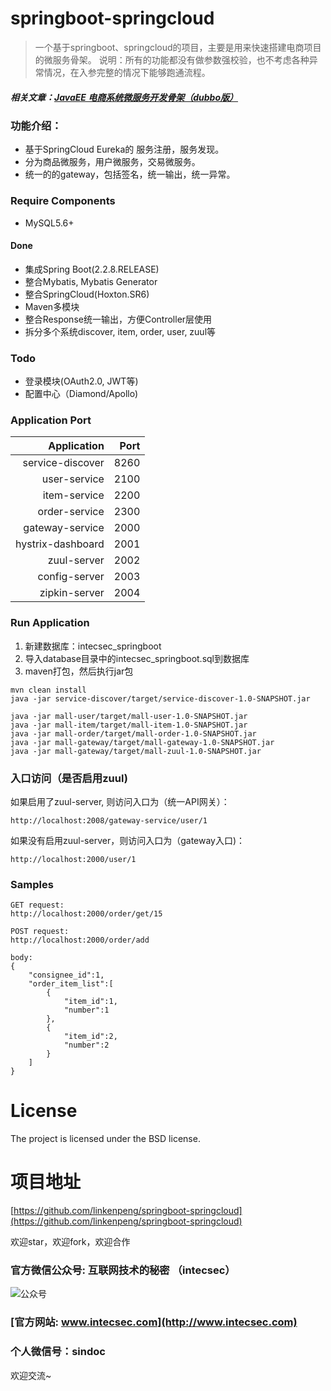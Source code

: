 # springboot-springcloud
> 一个基于springboot、springcloud的项目，主要是用来快速搭建电商项目的微服务骨架。
说明：所有的功能都没有做参数强校验，也不考虑各种异常情况，在入参完整的情况下能够跑通流程。

##### 相关文章：[JavaEE 电商系统微服务开发骨架（dubbo版）](https://mp.weixin.qq.com/s/Fk0h5ba0pLE7KXLGkK4gfQ)

### 功能介绍：
- 基于SpringCloud Eureka的 服务注册，服务发现。
- 分为商品微服务，用户微服务，交易微服务。
- 统一的的gateway，包括签名，统一输出，统一异常。

### Require Components
- MySQL5.6+

#### Done
- 集成Spring Boot(2.2.8.RELEASE)
- 整合Mybatis, Mybatis Generator
- 整合SpringCloud(Hoxton.SR6)
- Maven多模块
- 整合Response统一输出，方便Controller层使用
- 拆分多个系统discover, item, order, user, zuul等

### Todo
- 登录模块(OAuth2.0, JWT等)
- 配置中心（Diamond/Apollo)

### Application Port

Application | Port |    
-:|-:|
service-discover | 8260 |
user-service | 2100 |
item-service | 2200 |
order-service | 2300 |
gateway-service | 2000 |
hystrix-dashboard | 2001 |
zuul-server | 2002 |
config-server | 2003 |
zipkin-server | 2004 |


### Run Application
1. 新建数据库：intecsec_springboot
2. 导入database目录中的intecsec_springboot.sql到数据库
3. maven打包，然后执行jar包
``` shell
mvn clean install
java -jar service-discover/target/service-discover-1.0-SNAPSHOT.jar

java -jar mall-user/target/mall-user-1.0-SNAPSHOT.jar
java -jar mall-item/target/mall-item-1.0-SNAPSHOT.jar
java -jar mall-order/target/mall-order-1.0-SNAPSHOT.jar
java -jar mall-gateway/target/mall-gateway-1.0-SNAPSHOT.jar
java -jar mall-gateway/target/mall-zuul-1.0-SNAPSHOT.jar
```

### 入口访问（是否启用zuul)
如果启用了zuul-server, 则访问入口为（统一API网关）：
```
http://localhost:2008/gateway-service/user/1
```

如果没有启用zuul-server，则访问入口为（gateway入口)：
```
http://localhost:2000/user/1
```

### Samples
```
GET request: 
http://localhost:2000/order/get/15

POST request: 
http://localhost:2000/order/add

body:
{
    "consignee_id":1,
    "order_item_list":[
        {
            "item_id":1,
            "number":1
        },
        {
            "item_id":2,
            "number":2
        }
    ]
}

```

# License
The project is licensed under the BSD license.

# 项目地址
[https://github.com/linkenpeng/springboot-springcloud](https://github.com/linkenpeng/springboot-springcloud)

欢迎star，欢迎fork，欢迎合作

### 官方微信公众号: 互联网技术的秘密 （intecsec）
![公众号](http://www.intecsec.com/wp-content/uploads/2020/06/intecsec_wechat.jpg)
### [官方网站: www.intecsec.com](http://www.intecsec.com)
### 个人微信号：sindoc
欢迎交流~
